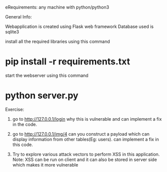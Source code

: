 eRequirements: any machine with python/python3

General Info:

Webapplication is created using Flask web framework
Database used is sqlite3

install all the required libraries using this command

# pip install -r requirements.txt

start the webserver using this command

# python server.py

Exercise:

1. go to http://127.0.0.1/login why this is vulnerable and can implement a fix in the code.

2. go to http://127.0.0.1/img/4 can you construct a payload which can display information from other tables(Eg: users). can implement a fix in this code.

3. Try to explore various attack vectors to perform XSS in this application. Note: XSS can be run on client and it can also be stored in server side which makes it more vulnerable
